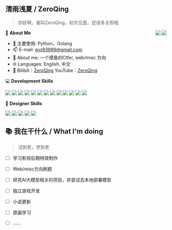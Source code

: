 ## 清雨浅夏 / ZeroQing
> 你好啊，我叫ZeroQing，初次见面，还请多关照哦

<a href="#">
   <img   align="right" src="https://github-readme-stats.vercel.app/api?username=ZeroQing89&locale=cn&line_height=33&show_icons=true&hide=&theme=dark&rank_icon=default"/>
</a>
<p>
   <img   align="right" src="https://github-readme-stats.vercel.app/api/top-langs/?username=ZeroQing89&locale=cn&line_height=33&theme=dark&langs_count=5"/>
</p>

🍓 **About Me**

- 🔭  主要使用: Python，Golang
- 📫  E-mail: wyi93999@gmail.com
- 👯  About me: 一个摸鱼的Ctfer, web/misc 方向
- 🌐  Languages: English, 中文
- 📱   Bilibili：[ZeroQing](https://space.bilibili.com/352654372)
       YouTube：[ZeroQing](https://www.youtube.com/@ZeroQing89)

💻 **Development Skills**

![](https://img.shields.io/badge/C-00599C?style=for-the-badge&logo=c&logoColor=white)
![](https://img.shields.io/badge/C%2B%2B-00599C?style=for-the-badge&logo=c%2B%2B&logoColor=white)
![](https://img.shields.io/badge/JavaScript-F7DF1E?style=for-the-badge&logo=javascript&logoColor=black)
![](https://img.shields.io/badge/PHP-777BB4?style=for-the-badge&logo=php&logoColor=white)
![](https://img.shields.io/badge/Java-ED8B00?style=for-the-badge&logo=openjdk&logoColor=white)
![](https://img.shields.io/badge/MySQL-00000F?style=for-the-badge&logo=mysql&logoColor=white)
![](https://img.shields.io/badge/HTML-239120?style=for-the-badge&logo=html5&logoColor=white)
![](https://img.shields.io/badge/CSS-239120?&style=for-the-badge&logo=css3&logoColor=white)
![](https://img.shields.io/badge/-Python-3e74a2?style=flat-square&logo=Python&logoColor=fff)
![](https://img.shields.io/badge/-Go-00add8?style=flat-square&logo=Go&logoColor=fff)
![](https://img.shields.io/badge/-Node.js-339933?style=flat-square&logo=Node.js&logoColor=fff)
![](https://img.shields.io/badge/-Vue-4fc08d?style=flat-square&logo=Vue.js&logoColor=fff)
![](https://img.shields.io/badge/-Linux-000000?style=flat-square&logo=Linux&logoColor=fff)

🎨 **Designer Skills**

![](https://aleen42.github.io/badges/src/photoshop.svg)
![](https://aleen42.github.io/badges/src/illustrator.svg)
![](https://aleen42.github.io/badges/src/after_effects.svg)
![](https://aleen42.github.io/badges/src/premiere.svg)
![](	https://aleen42.github.io/badges/src/flash.svg)


## 📚 我在干什么 / What I'm doing
>活到老，学到老
- [ ]  学习影视后期特效制作
- [ ]  Web/misc方向刷题
- [ ]  研究AI大模型相关的项目，并尝试去本地部署模型
- [ ]  独立游戏开发
- [ ]  小说更新
- [ ]  原画学习
- [ ]  ......

